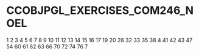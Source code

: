 # CCOBJPGL_EXERCISES_COM246_NOEL


1
2
3
4
5
6
7
8
9
10
11
12
13
14
15
16
17
19
20
28
32
33
35
38
4
41
42
43
47
54
60
61
62
63
66
70
72
74
76
7
